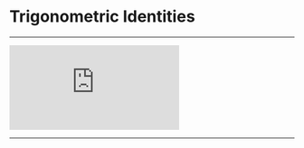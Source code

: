# Trigonometric Identities

---



![alt text](https://github.com/cpawley/HHG2-MSP-Physics/blob/Floris-Images/trig.pdf)

---

